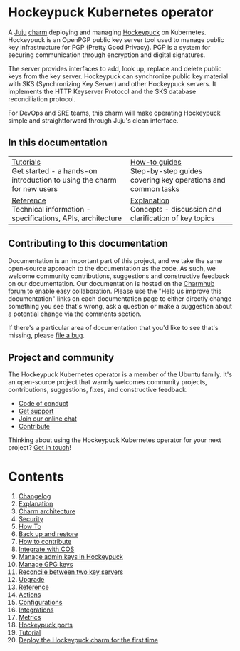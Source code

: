# Hockeypuck Kubernetes operator

A [Juju](https://juju.is/) [charm](https://documentation.ubuntu.com/juju/3.6/reference/charm/) deploying and managing [Hockeypuck](https://hockeypuck.io/) on Kubernetes. Hockeypuck is an OpenPGP public key server tool used to manage public key infrastructure for PGP (Pretty Good Privacy). PGP is a system for securing communication through encryption and digital signatures.

The server provides interfaces to add, look up, replace and delete public keys from the key server. Hockeypuck can synchronize public key material with SKS (Synchronizing Key Server) and other Hockeypuck servers. It implements the HTTP Keyserver Protocol and the SKS database reconciliation protocol.

For DevOps and SRE teams, this charm will make operating Hockeypuck simple and straightforward through Juju's clean interface.

## In this documentation

| | |
|--|--|
|  [Tutorials](https://charmhub.io/hockeypuck-k8s/docs/tutorial-getting-started)</br>  Get started - a hands-on introduction to using the charm for new users </br> |  [How-to guides](https://charmhub.io/hockeypuck-k8s/docs/how-to-contribute) </br> Step-by-step guides covering key operations and common tasks |
| [Reference](https://charmhub.io/hockeypuck-k8s/docs/reference-actions) </br> Technical information - specifications, APIs, architecture | [Explanation](https://charmhub.io/hockeypuck-k8s/docs/explanation-charm-architecture) </br> Concepts - discussion and clarification of key topics  |

## Contributing to this documentation

Documentation is an important part of this project, and we take the same open-source approach to the documentation as 
the code. As such, we welcome community contributions, suggestions and constructive feedback on our documentation. 
Our documentation is hosted on the [Charmhub forum](https://discourse.charmhub.io/) 
to enable easy collaboration. Please use the "Help us improve this documentation" links on each documentation page to 
either directly change something you see that's wrong, ask a question or make a suggestion about a potential change via 
the comments section.

If there's a particular area of documentation that you'd like to see that's missing, please 
[file a bug](https://github.com/canonical/hockeypuck-k8s-operator/issues).

## Project and community

The Hockeypuck Kubernetes operator is a member of the Ubuntu family. It's an open-source project that warmly welcomes community 
projects, contributions, suggestions, fixes, and constructive feedback.

- [Code of conduct](https://ubuntu.com/community/code-of-conduct)
- [Get support](https://discourse.charmhub.io/)
- [Join our online chat](https://matrix.to/#/#charmhub-charmdev:ubuntu.com)
- [Contribute](https://github.com/canonical/hockeypuck-k8s-operator/blob/main/CONTRIBUTING.md)

Thinking about using the Hockeypuck Kubernetes operator for your next project? 
[Get in touch](https://matrix.to/#/#charmhub-charmdev:ubuntu.com)!

# Contents

1. [Changelog](changelog.md)
1. [Explanation](explanation)
  1. [Charm architecture](explanation/charm-architecture.md)
  1. [Security](explanation/security.md)
1. [How To](how-to)
  1. [Back up and restore](how-to/backup-and-restore-hockeypuck.md)
  1. [How to contribute](how-to/contribute.md)
  1. [Integrate with COS](how-to/integrate-with-cos.md)
  1. [Manage admin keys in Hockeypuck](how-to/manage-admin-keys.md)
  1. [Manage GPG keys](how-to/manage-gpg-keys.md)
  1. [Reconcile between two key servers](how-to/reconcile-between-two-keyservers.md)
  1. [Upgrade](how-to/upgrade.md)
1. [Reference](reference)
  1. [Actions](reference/actions.md)
  1. [Configurations](reference/configurations.md)
  1. [Integrations](reference/integrations.md)
  1. [Metrics](reference/metrics.md)
  1. [Hockeypuck ports](reference/ports.md)
1. [Tutorial](tutorial)
  1. [Deploy the Hockeypuck charm for the first time](tutorial/getting-started.md)
